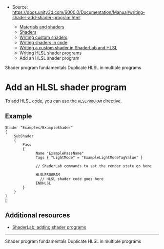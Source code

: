 * Source: https://docs.unity3d.com/6000.0/Documentation/Manual/writing-shader-add-shader-program.html

  * [Materials and shaders](https://docs.unity3d.com/6000.0/Documentation/Manual/materials-and-shaders.html)
  * [Shaders](https://docs.unity3d.com/6000.0/Documentation/Manual/Shaders.html)
  * [Writing custom shaders](https://docs.unity3d.com/6000.0/Documentation/Manual/writing-custom-shaders.html)
  * [Writing shaders in code](https://docs.unity3d.com/6000.0/Documentation/Manual/shader-writing.html)
  * [Writing a custom shader in ShaderLab and HLSL](https://docs.unity3d.com/6000.0/Documentation/Manual/SL-landing.html)
  * [Writing HLSL shader programs](https://docs.unity3d.com/6000.0/Documentation/Manual/writing-shader-writing-shader-programs-hlsl.html)
  * Add an HLSL shader program


[](https://docs.unity3d.com/6000.0/Documentation/Manual/writing-shader-programs-introduction.html)
Shader program fundamentals
[](https://docs.unity3d.com/6000.0/Documentation/Manual/writing-shader-include-shader-program.html)
Duplicate HLSL in multiple programs
# Add an HLSL shader program
To add HLSL code, you can use the `HLSLPROGRAM` directive.
## Example
```
Shader "Examples/ExampleShader"
{
    SubShader
    {
        Pass
        {                
              Name "ExamplePassName"
              Tags { "LightMode" = "ExampleLightModeTagValue" }

              // ShaderLab commands to set the render state go here

              HLSLPROGRAM
                // HLSL shader code goes here
              ENDHLSL
        }
    }
}

```

## Additional resources
  * [ShaderLab: adding shader programs](https://docs.unity3d.com/6000.0/Documentation/Manual/shader-shaderlab-code-blocks.html)


* * *
[](https://docs.unity3d.com/6000.0/Documentation/Manual/writing-shader-programs-introduction.html)
Shader program fundamentals
[](https://docs.unity3d.com/6000.0/Documentation/Manual/writing-shader-include-shader-program.html)
Duplicate HLSL in multiple programs
